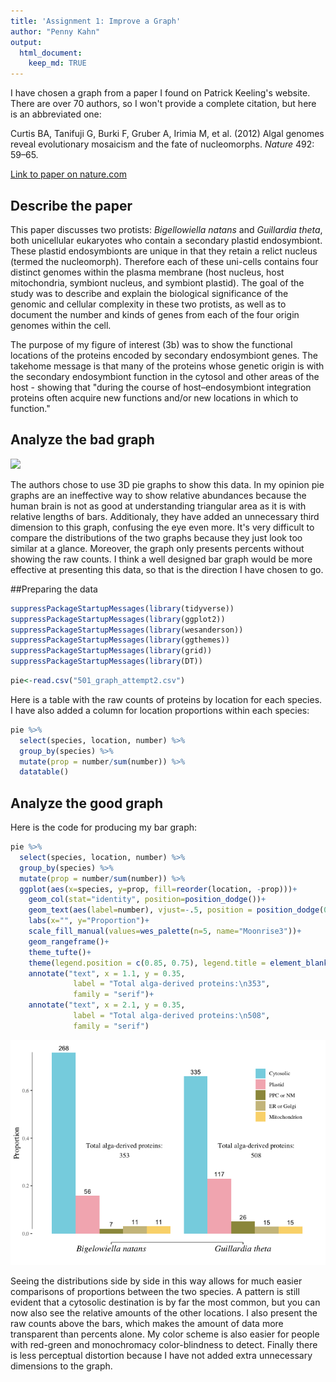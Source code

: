 ```yaml
---
title: 'Assignment 1: Improve a Graph'
author: "Penny Kahn"
output: 
  html_document:
    keep_md: TRUE
---
```



I have chosen a graph from a paper I found on Patrick Keeling's website. There are over 70 authors, so I won't provide a complete citation, but here is an abbreviated one:

Curtis BA, Tanifuji G, Burki F, Gruber A, Irimia M, et al. (2012) Algal genomes reveal evolutionary mosaicism and the fate of nucleomorphs. _Nature_ 492: 59–65.

[Link to paper on nature.com](https://www.nature.com/articles/nature11681)


## Describe the paper
This paper discusses two protists: _Bigellowiella natans_ and _Guillardia theta_, both unicellular eukaryotes who contain a secondary plastid endosymbiont. These plastid endosymbionts are unique in that they retain a relict nucleus (termed the nucleomorph). Therefore each of these uni-cells contains four distinct genomes within the plasma membrane (host nucleus, host mitochondria, symbiont nucleus, and symbiont plastid). The goal of the study was to describe and explain the biological significance of the genomic and cellular complexity in these two protists, as well as to document the number and kinds of genes from each of the four origin genomes within the cell. 

The purpose of my figure of interest (3b) was to show the functional locations of the proteins encoded by secondary endosymbiont genes. The takehome message is that many of the proteins whose genetic origin is with the secondary endosymbiont function in the cytosol and other areas of the host - showing that
"during the course of host–endosymbiont integration proteins often acquire new functions and/or new locations in which to function." 









## Analyze the bad graph

![](https://pennykahn.github.io/biol501/pat_graph2.png)


The authors chose to use 3D pie graphs to show this data. In my opinion pie graphs are an ineffective way to show relative abundances because the human brain is not as good at understanding triangular area as it is with relative lengths of bars. Additionaly, they have added an unnecessary third dimension to this graph, confusing the eye even more. It's very difficult to compare the distributions of the two graphs because they just look too similar at a glance. Moreover, the graph only presents percents without showing the raw counts. I think a well designed bar graph would be more effective at presenting this data, so that is the direction I have chosen to go.

##Preparing the data

```r
suppressPackageStartupMessages(library(tidyverse))
suppressPackageStartupMessages(library(ggplot2))
suppressPackageStartupMessages(library(wesanderson))
suppressPackageStartupMessages(library(ggthemes))
suppressPackageStartupMessages(library(grid))
suppressPackageStartupMessages(library(DT))
```

```r
pie<-read.csv("501_graph_attempt2.csv")
```

Here is a table with the raw counts of proteins by location for each species. I have also added a column for location proportions within each species:


```r
pie %>% 
  select(species, location, number) %>% 
  group_by(species) %>% 
  mutate(prop = number/sum(number)) %>% 
  datatable()
```

<!--html_preserve--><div id="htmlwidget-053a6c442d326f3d028c" style="width:100%;height:auto;" class="datatables html-widget"></div>
<script type="application/json" data-for="htmlwidget-053a6c442d326f3d028c">{"x":{"filter":"none","data":[["1","2","3","4","5","6","7","8","9","10"],["Bigelowiella natans","Bigelowiella natans","Bigelowiella natans","Bigelowiella natans","Bigelowiella natans","Guillardia theta","Guillardia theta","Guillardia theta","Guillardia theta","Guillardia theta"],["Cytosolic","Plastid","PPC or NM","Mitochondrion","ER or Golgi","Cytosolic","Plastid","PPC or NM","Mitochondrion","ER or Golgi"],[268,56,7,11,11,335,117,26,15,15],[0.759206798866855,0.158640226628895,0.0198300283286119,0.0311614730878187,0.0311614730878187,0.659448818897638,0.230314960629921,0.0511811023622047,0.0295275590551181,0.0295275590551181]],"container":"<table class=\"display\">\n  <thead>\n    <tr>\n      <th> <\/th>\n      <th>species<\/th>\n      <th>location<\/th>\n      <th>number<\/th>\n      <th>prop<\/th>\n    <\/tr>\n  <\/thead>\n<\/table>","options":{"columnDefs":[{"className":"dt-right","targets":[3,4]},{"orderable":false,"targets":0}],"order":[],"autoWidth":false,"orderClasses":false}},"evals":[],"jsHooks":[]}</script><!--/html_preserve-->

## Analyze the good graph
Here is the code for producing my bar graph:

```r
pie %>%
  select(species, location, number) %>%
  group_by(species) %>%
  mutate(prop = number/sum(number)) %>%
  ggplot(aes(x=species, y=prop, fill=reorder(location, -prop)))+
    geom_col(stat="identity", position=position_dodge())+
    geom_text(aes(label=number), vjust=-.5, position = position_dodge(0.9), size=3.5)+
    labs(x="", y="Proportion")+
    scale_fill_manual(values=wes_palette(n=5, name="Moonrise3"))+
    geom_rangeframe()+
    theme_tufte()+
    theme(legend.position = c(0.85, 0.75), legend.title = element_blank(), axis.text.x=element_text(size=14, face="italic", color="black"), axis.title = element_text(size=12))+
    annotate("text", x = 1.1, y = 0.35,
              label = "Total alga-derived proteins:\n353",
              family = "serif")+
    annotate("text", x = 2.1, y = 0.35,
              label = "Total alga-derived proteins:\n508",
              family = "serif")
```

![](Figs/unnamed-chunk-4-1.png)<!-- -->

Seeing the distributions side by side in this way allows for much easier comparisons of proportions between the two species. A pattern is still evident that a cytosolic destination is by far the most common, but you can now also see the relative amounts of the other locations. I also present the raw counts above the bars, which makes the amount of data more transparent than percents alone. My color scheme is also easier for people with red-green and monochromacy color-blindness to detect. Finally there is less perceptual distortion because I have not added extra unnecessary dimensions to the graph.
